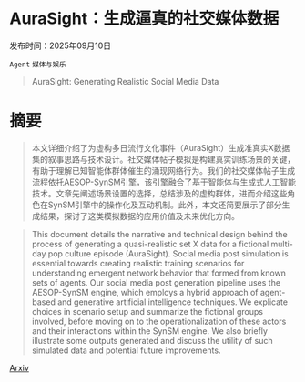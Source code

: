 # AuraSight：生成逼真的社交媒体数据

发布时间：2025年09月10日

`Agent` `媒体与娱乐`

> AuraSight: Generating Realistic Social Media Data

# 摘要

> 本文详细介绍了为虚构多日流行文化事件（AuraSight）生成准真实X数据集的叙事思路与技术设计。社交媒体帖子模拟是构建真实训练场景的关键，有助于理解已知智能体群体催生的涌现网络行为。我们的社交媒体帖子生成流程依托AESOP-SynSM引擎，该引擎融合了基于智能体与生成式人工智能技术。文章先阐述场景设置的选择，总结涉及的虚构群体，进而介绍这些角色在SynSM引擎中的操作化及互动机制。此外，本文还简要展示了部分生成结果，探讨了这类模拟数据的应用价值及未来优化方向。

> This document details the narrative and technical design behind the process of generating a quasi-realistic set X data for a fictional multi-day pop culture episode (AuraSight). Social media post simulation is essential towards creating realistic training scenarios for understanding emergent network behavior that formed from known sets of agents. Our social media post generation pipeline uses the AESOP-SynSM engine, which employs a hybrid approach of agent-based and generative artificial intelligence techniques. We explicate choices in scenario setup and summarize the fictional groups involved, before moving on to the operationalization of these actors and their interactions within the SynSM engine. We also briefly illustrate some outputs generated and discuss the utility of such simulated data and potential future improvements.

[Arxiv](https://arxiv.org/abs/2509.08927)